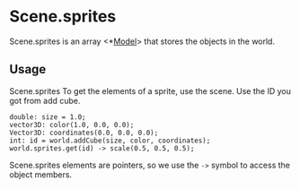 # Scene.sprites

Scene.sprites is an array <*[Model](/lib/3d/model/index)> that stores the objects in the world.

## Usage

Scene.sprites To get the elements of a sprite, use the scene. Use the ID you got from add cube.

````
double: size = 1.0;
vector3D: color(1.0, 0.0, 0.0); 
Vector3D: coordinates(0.0, 0.0, 0.0);
int: id = world.addCube(size, color, coordinates);
world.sprites.get(id) -> scale(0.5, 0.5, 0.5);
````

Scene.sprites elements are pointers, so we use the `->` symbol to access the object members.